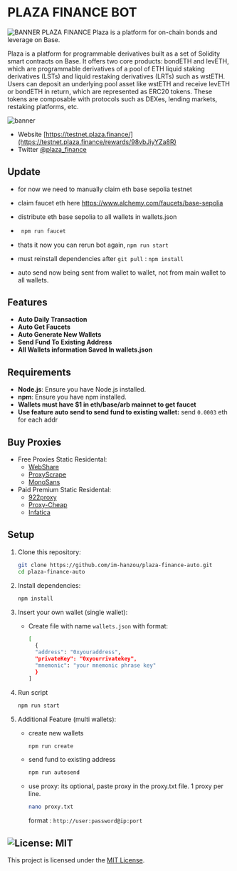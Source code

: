 # PLAZA FINANCE BOT
![BANNER PLAZA FINANCE](image/image-1.png)
Plaza is a platform for on-chain bonds and leverage on Base.

Plaza is a platform for programmable derivatives built as a set of Solidity smart contracts on Base. It offers two core products: bondETH and levETH, which are programmable derivatives of a pool of ETH liquid staking derivatives (LSTs) and liquid restaking derivatives (LRTs) such as wstETH. Users can deposit an underlying pool asset like wstETH and receive levETH or bondETH in return, which are represented as ERC20 tokens. These tokens are composable with protocols such as DEXes, lending markets, restaking platforms, etc.

![banner](image/image.png)

- Website [https://testnet.plaza.finance/](https://testnet.plaza.finance/rewards/98vbJiyYZa8R)
- Twitter [@plaza_finance](https://x.com/plaza_finance)

## Update 
- for now we need to manually claim eth base sepolia testnet
- claim faucet eth here https://www.alchemy.com/faucets/base-sepolia
- distribute eth base sepolia to all wallets in wallets.json
- ```bash
   npm run faucet
   ```
- thats it now you can rerun bot again, `npm run start`

- must reinstall dependencies after `git pull` : `npm install` 
- auto send now being sent from wallet to wallet, not from main wallet to all wallets.

## Features

- **Auto Daily Transaction**
- **Auto Get Faucets**
- **Auto Generate New Wallets**
- **Send Fund To Existing Address**
- **All Wallets information Saved In wallets.json** 


## Requirements

- **Node.js**: Ensure you have Node.js installed.
- **npm**: Ensure you have npm installed.
- **Wallets must have $1 in eth/base/arb mainnet to get faucet**
- **Use feature auto send to send fund to existing wallet:** send `0.0003` eth for each addr

## Buy Proxies
- Free Proxies Static Residental: 
   - [WebShare](https://www.webshare.io/?referral_code=p7k7whpdu2jg)
   - [ProxyScrape](https://proxyscrape.com/?ref=odk1mmj)
   - [MonoSans](https://github.com/monosans/proxy-list)
- Paid Premium Static Residental:
   - [922proxy](https://www.922proxy.com/register?inviter_code=d03d4fed)
   - [Proxy-Cheap](https://app.proxy-cheap.com/r/JysUiH)
   - [Infatica](https://dashboard.infatica.io/aff.php?aff=544)

## Setup

1. Clone this repository:
   ```bash
   git clone https://github.com/im-hanzou/plaza-finance-auto.git
   cd plaza-finance-auto
   ```
2. Install dependencies:
   ```bash
   npm install
   ```
3. Insert your own wallet (single wallet):
   - Create file with name ``wallets.json`` with format:
     
     ```bash
     [
       {
       "address": "0xyouraddress",
       "privateKey": "0xyourrivatekey",
       "mnemonic": "your mnemonic phrase key"
       }
     ]
     ```
5. Run script
   ```bash
   npm run start
   ```

6. Additional Feature (multi wallets):

      - create new wallets
         ```bash
         npm run create
         ```

      - send fund to existing address
          ```bash
          npm run autosend
          ```
          
      - use proxy: its optional, paste proxy in the proxy.txt file. 1 proxy per line.
          ```bash
          nano proxy.txt
          ```
         format : `http://user:password@ip:port`


## ![License: MIT](https://img.shields.io/badge/License-MIT-yellow.svg)

This project is licensed under the [MIT License](LICENSE).
